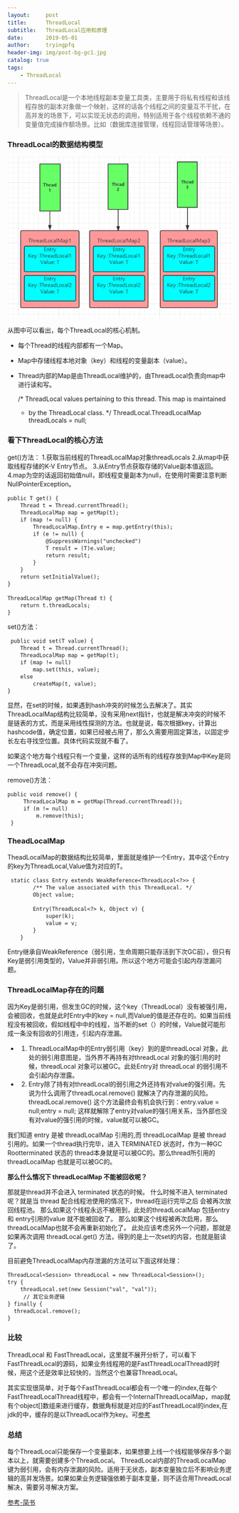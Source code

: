 ```yaml
---
layout:     post
title:      ThreadLocal
subtitle:   ThreadLocal应用和原理
date:       2019-05-01
author:     tryingpfq
header-img: img/post-bg-gc1.jpg
catalog: true
tags:
    - ThreadLocal
---
```


> ThreadLocal是一个本地线程副本变量工具类，主要用于将私有线程和该线程存放的副本对象做一个映射，这样的话各个线程之间的变量互不干扰，在高并发的场景下，可以实现无状态的调用，特别适用于各个线程依赖不通的变量值完成操作额场景。比如（数据库连接管理，线程回话管理等场景）。

### ThreadLocal的数据结构模型

![](https://github.com/tryingpfq/tryingpfq.github.io/blob/master/picture/bg-threadLocal1.png?raw=true)

从图中可以看出，每个ThreadLocal的核心机制。

* 每个Thread的线程内部都有一个Map。
* Map中存储线程本地对象（key）和线程的变量副本（value）。
* Thread内部的Map是由ThreadLocal维护的，由ThreadLocal负责向map中进行读和写。


    /* ThreadLocal values pertaining to this thread. This map is maintained
     * by the ThreadLocal class. */
    ThreadLocal.ThreadLocalMap threadLocals = null;


### 看下ThreadLocal的核心方法
get()方法：
1.获取当前线程的ThreadLocalMap对象threadLocals
2.从map中获取线程存储的K-V Entry节点。
3.从Entry节点获取存储的Value副本值返回。
4.map为空的话返回初始值null，即线程变量副本为null，在使用时需要注意判断NullPointerException。


    public T get() {
        Thread t = Thread.currentThread();
        ThreadLocalMap map = getMap(t);
        if (map != null) {
            ThreadLocalMap.Entry e = map.getEntry(this);
            if (e != null) {
                @SuppressWarnings("unchecked")
                T result = (T)e.value;
                return result;
            }
        }
        return setInitialValue();
    }
    
    ThreadLocalMap getMap(Thread t) {
        return t.threadLocals;
    }



set()方法：

     public void set(T value) {
        Thread t = Thread.currentThread();
        ThreadLocalMap map = getMap(t);
        if (map != null)
            map.set(this, value);
        else
            createMap(t, value);
    }


显然，在set的时候，如果遇到hash冲突的时候怎么去解决了。其实ThreadLocalMap结构比较简单，没有采用next指针，也就是解决冲突的时候不是链表的方式，而是采用线性探测的方法。也就是说，每次根据key，计算出hashcode值，确定位置，如果已经被占用了，那么久需要用固定算法，以固定步长左右寻找空位置。具体代码实现就不看了。

如果这个地方每个线程只有一个变量，这样的话所有的线程存放到Map中Key是同一个ThreadLocal,就不会存在冲突问题。


remove()方法：

    public void remove() {
         ThreadLocalMap m = getMap(Thread.currentThread());
         if (m != null)
             m.remove(this);
     }


### TheadLocalMap
TheadLocalMap的数据结构比较简单，里面就是维护一个Entry，其中这个Entry的key为ThreadLocal,Value值为对应的T。

     static class Entry extends WeakReference<ThreadLocal<?>> {
            /** The value associated with this ThreadLocal. */
            Object value;
    
            Entry(ThreadLocal<?> k, Object v) {
                super(k);
                value = v;
            }
        }

Entry继承自WeakReference（弱引用，生命周期只能存活到下次GC前），但只有Key是弱引用类型的，Value并非弱引用。所以这个地方可能会引起内存泄漏问题。

### ThreadLocalMap存在的问题
因为Key是弱引用，但发生GC的时候，这个key（ThreadLocal）没有被强引用，会被回收，也就是此时Entry中的key = null,而Value的值是还存在的。如果当前线程没有被回收，假如线程中中的线程，当不断的set（）的时候，Value就可能形成一条没有回收的引用连，引起内存泄漏。

* 1. ThreadLocalMap中的Entry弱引用（key）到的是threadLocal 对象，此处的弱引用意图是，当外界不再持有对threadLocal 对象的强引用的时候，threadLocal 对象可以被GC。此处Entry对 threadLocal 的弱引用不会引起内存泄露。
* 2. Entry除了持有对threadLocal的弱引用之外还持有对value的强引用。先说为什么调用了threadLocal.remove() 就解决了内存泄漏的风险。threadLocal.remove() 这个方法最终会有机会执行到：entry.value = null;entry = null;
这样就解除了entry对value的强引用关系，当外部也没有对value的强引用的时候，value就可以被GC。

我们知道 entry 是被 threadLocalMap 引用的,而 threadLocalMap 是被 thread 引用的。如果一个thread执行完毕，进入 TERMINATED 状态时，作为一种GC Rootterminated 状态的 thread本身就是可以被GC的。那么thread所引用的 threadLocalMap 也就是可以被GC的。

**那么什么情况下 threadLocalMap 不能被回收呢？**

那就是thread并不会进入 terminated 状态的时候。
什么时候不进入 terminated 呢？就是当 thread 配合线程池使用的情况下，thread在运行完毕之后
会被再次放回线程池。
那么如果这个线程永远不被用到，此处的threadLocalMap 包括entry 和 entry引用的value 就不能被回收了。
那么如果这个线程被再次启用，那么threadLocalMap也就不会再重新初始化了。
此处应该考虑另外一个问题，那就是如果再次调用 threadLocal.get() 方法，得到的是上一次set的内容，也就是脏读了。

目前避免ThreadLocalMap内存泄漏的方法可以下面这样处理：

    ThreadLocal<Session> threadLocal = new ThreadLocal<Session>();
    try {
    	threadLocal.set(new Session("val", "val"));
   		 // 其它业务逻辑
	} finally {
  	  threadLocal.remove();
	}



### 比较

ThreadLocal 和 FastThreadLocal，这里就不展开分析了，可以看下FastThreadLocal的源码，如果业务线程用的是FastThreadLocalThread的时候，用这个还是效率比较快的，当然这个也兼容ThreadLocal。

其实实现很简单，对于每个FastThreadLocal都会有一个唯一的index,在每个FastThreadLocalThread线程中，都会有一个InternalThreadLocalMap，map就有个object[]数组来进行缓存，数据角标就是对应的FastThreadLocal的index,在jdk的中，缓存的是以ThreadLocal作为key。可[参考](http://www.jiangxinlingdu.com/interview/2019/07/01/fastthreadlocal.html)




### 总结
每个ThreadLocal只能保存一个变量副本，如果想要上线一个线程能够保存多个副本以上，就需要创建多个ThreadLocal。
ThreadLocal内部的ThreadLocalMap键为弱引用，会有内存泄漏的风险。适用于无状态，副本变量独立后不影响业务逻辑的高并发场景。如果如果业务逻辑强依赖于副本变量，则不适合用ThreadLocal解决，需要另寻解决方案。

[参考-简书](https://www.jianshu.com/p/98b68c97df9b)


